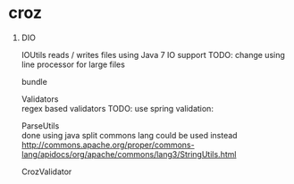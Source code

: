 croz
====

1. DIO

	IOUtils  reads / writes files using Java 7 IO support
		TODO: change using line processor for large files
		
	bundle
		
	Validators		
		regex based validators
		TODO: use spring validation: 
			
	ParseUtils	
		done using java split
		commons lang could be used instead
		http://commons.apache.org/proper/commons-lang/apidocs/org/apache/commons/lang3/StringUtils.html
		
	CrozValidator
